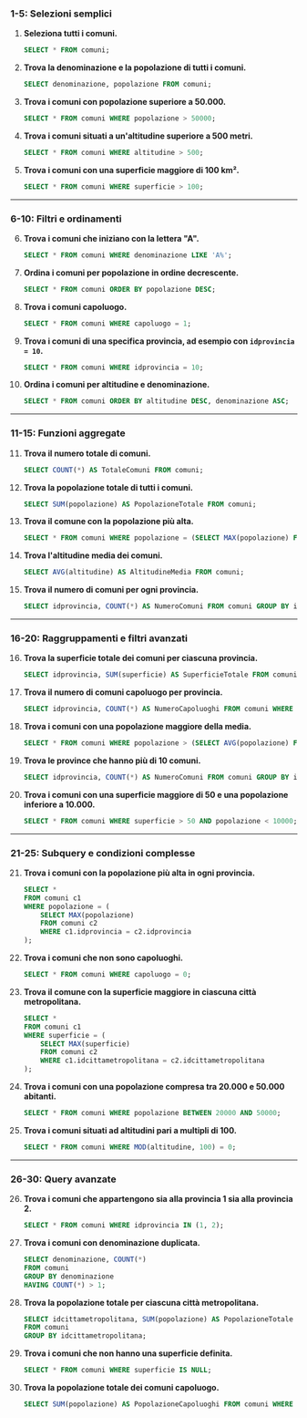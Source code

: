 
### **1-5: Selezioni semplici**

1. **Seleziona tutti i comuni.**
   ```sql
   SELECT * FROM comuni;
   ```

2. **Trova la denominazione e la popolazione di tutti i comuni.**
   ```sql
   SELECT denominazione, popolazione FROM comuni;
   ```

3. **Trova i comuni con popolazione superiore a 50.000.**
   ```sql
   SELECT * FROM comuni WHERE popolazione > 50000;
   ```

4. **Trova i comuni situati a un'altitudine superiore a 500 metri.**
   ```sql
   SELECT * FROM comuni WHERE altitudine > 500;
   ```

5. **Trova i comuni con una superficie maggiore di 100 km².**
   ```sql
   SELECT * FROM comuni WHERE superficie > 100;
   ```

---

### **6-10: Filtri e ordinamenti**

6. **Trova i comuni che iniziano con la lettera "A".**
   ```sql
   SELECT * FROM comuni WHERE denominazione LIKE 'A%';
   ```

7. **Ordina i comuni per popolazione in ordine decrescente.**
   ```sql
   SELECT * FROM comuni ORDER BY popolazione DESC;
   ```

8. **Trova i comuni capoluogo.**
   ```sql
   SELECT * FROM comuni WHERE capoluogo = 1;
   ```

9. **Trova i comuni di una specifica provincia, ad esempio con `idprovincia = 10`.**
   ```sql
   SELECT * FROM comuni WHERE idprovincia = 10;
   ```

10. **Ordina i comuni per altitudine e denominazione.**
    ```sql
    SELECT * FROM comuni ORDER BY altitudine DESC, denominazione ASC;
    ```

---

### **11-15: Funzioni aggregate**

11. **Trova il numero totale di comuni.**
    ```sql
    SELECT COUNT(*) AS TotaleComuni FROM comuni;
    ```

12. **Trova la popolazione totale di tutti i comuni.**
    ```sql
    SELECT SUM(popolazione) AS PopolazioneTotale FROM comuni;
    ```

13. **Trova il comune con la popolazione più alta.**
    ```sql
    SELECT * FROM comuni WHERE popolazione = (SELECT MAX(popolazione) FROM comuni);
    ```

14. **Trova l'altitudine media dei comuni.**
    ```sql
    SELECT AVG(altitudine) AS AltitudineMedia FROM comuni;
    ```

15. **Trova il numero di comuni per ogni provincia.**
    ```sql
    SELECT idprovincia, COUNT(*) AS NumeroComuni FROM comuni GROUP BY idprovincia;
    ```

---

### **16-20: Raggruppamenti e filtri avanzati**

16. **Trova la superficie totale dei comuni per ciascuna provincia.**
    ```sql
    SELECT idprovincia, SUM(superficie) AS SuperficieTotale FROM comuni GROUP BY idprovincia;
    ```

17. **Trova il numero di comuni capoluogo per provincia.**
    ```sql
    SELECT idprovincia, COUNT(*) AS NumeroCapoluoghi FROM comuni WHERE capoluogo = 1 GROUP BY idprovincia;
    ```

18. **Trova i comuni con una popolazione maggiore della media.**
    ```sql
    SELECT * FROM comuni WHERE popolazione > (SELECT AVG(popolazione) FROM comuni);
    ```

19. **Trova le province che hanno più di 10 comuni.**
    ```sql
    SELECT idprovincia, COUNT(*) AS NumeroComuni FROM comuni GROUP BY idprovincia HAVING COUNT(*) > 10;
    ```

20. **Trova i comuni con una superficie maggiore di 50 e una popolazione inferiore a 10.000.**
    ```sql
    SELECT * FROM comuni WHERE superficie > 50 AND popolazione < 10000;
    ```

---

### **21-25: Subquery e condizioni complesse**

21. **Trova i comuni con la popolazione più alta in ogni provincia.**
    ```sql
    SELECT * 
    FROM comuni c1
    WHERE popolazione = (
        SELECT MAX(popolazione) 
        FROM comuni c2 
        WHERE c1.idprovincia = c2.idprovincia
    );
    ```

22. **Trova i comuni che non sono capoluoghi.**
    ```sql
    SELECT * FROM comuni WHERE capoluogo = 0;
    ```

23. **Trova il comune con la superficie maggiore in ciascuna città metropolitana.**
    ```sql
    SELECT * 
    FROM comuni c1 
    WHERE superficie = (
        SELECT MAX(superficie) 
        FROM comuni c2 
        WHERE c1.idcittametropolitana = c2.idcittametropolitana
    );
    ```

24. **Trova i comuni con una popolazione compresa tra 20.000 e 50.000 abitanti.**
    ```sql
    SELECT * FROM comuni WHERE popolazione BETWEEN 20000 AND 50000;
    ```

25. **Trova i comuni situati ad altitudini pari a multipli di 100.**
    ```sql
    SELECT * FROM comuni WHERE MOD(altitudine, 100) = 0;
    ```

---

### **26-30: Query avanzate**

26. **Trova i comuni che appartengono sia alla provincia 1 sia alla provincia 2.**
    ```sql
    SELECT * FROM comuni WHERE idprovincia IN (1, 2);
    ```

27. **Trova i comuni con denominazione duplicata.**
    ```sql
    SELECT denominazione, COUNT(*) 
    FROM comuni 
    GROUP BY denominazione 
    HAVING COUNT(*) > 1;
    ```

28. **Trova la popolazione totale per ciascuna città metropolitana.**
    ```sql
    SELECT idcittametropolitana, SUM(popolazione) AS PopolazioneTotale 
    FROM comuni 
    GROUP BY idcittametropolitana;
    ```

29. **Trova i comuni che non hanno una superficie definita.**
    ```sql
    SELECT * FROM comuni WHERE superficie IS NULL;
    ```

30. **Trova la popolazione totale dei comuni capoluogo.**
    ```sql
    SELECT SUM(popolazione) AS PopolazioneCapoluoghi FROM comuni WHERE capoluogo = 1;
    ```

